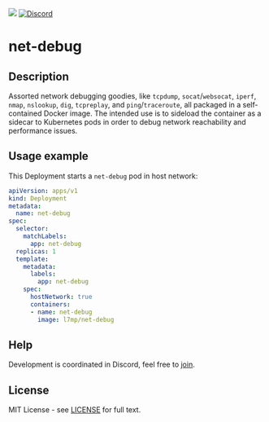 <p align="left">
 <a href="https://hub.docker.com/repository/docker/l7mp/net-debug" alt="Docker pulls">
  <img src="https://img.shields.io/docker/pulls/l7mp/net-debug" /></a>
 <a href="https://discord.gg/DyPgEsbwzc" alt="Discord">
  <img alt="Discord" src="https://img.shields.io/discord/945255818494902282" /></a>
</p>

# net-debug

## Description

Assorted network debugging goodies, like `tcpdump`, `socat`/`websocat`, `iperf`, `nmap`, `nslookup`, `dig`, `tcpreplay`, and `ping`/`traceroute`, all packaged in a self-contained Docker image. The intended use is to sideload the container as a sidecar to Kubernetes pods in order to debug network reachability and performance issues.

## Usage example

This Deployment starts a `net-debug` pod in host network:
```yaml
apiVersion: apps/v1
kind: Deployment
metadata:
  name: net-debug
spec:
  selector:
    matchLabels:
      app: net-debug
  replicas: 1
  template:
    metadata:
      labels:
        app: net-debug
    spec:
      hostNetwork: true
      containers:
      - name: net-debug
        image: l7mp/net-debug
```

## Help

Development is coordinated in Discord, feel free to [join](https://discord.gg/DyPgEsbwzc).

## License

MIT License - see [LICENSE](LICENSE) for full text.
